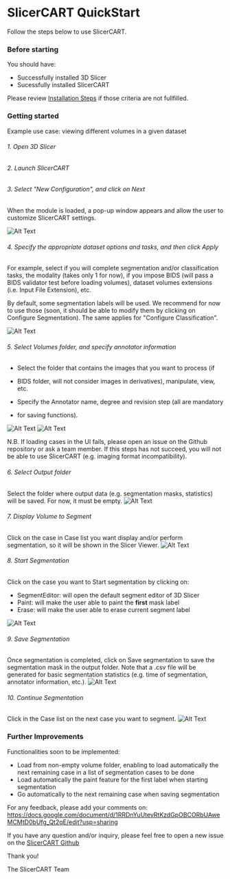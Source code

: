 # SlicerCART QuickStart

Follow the steps below to use SlicerCART.

### Before starting

You should have:
* Successfully installed 3D Slicer
* Sucessfully installed SlicerCART

Please review [Installation Steps](installation.md#installation-steps) if those criteria are not 
fullfilled.

### Getting started

Example use case: viewing different volumes in a given dataset

###### 1. Open 3D Slicer
###### 2. Launch SlicerCART
###### 3. Select "New Configuration", and click on Next
When the module is loaded, a pop-up window appears and allow the user to 
customize SlicerCART settings. 

![Alt Text](images/select_configuration_popup.png)

###### 4. Specify the appropriate dataset options and tasks, and then click Apply
For example, select if you will complete segmentation and/or classification 
tasks, the modality (takes only 1 for now), if you impose BIDS (will pass a 
BIDS validator test before loading volumes), dataset volumes extensions (i.e.
Input File Extension), etc.

By default, some segmentation labels will be used. We recommend for now to 
use those (soon, it should be able to modify them by clicking on Configure 
Segmentation). The same applies for "Configure Classification".

![Alt Text](images/select_configuration_module.png)


###### 5. Select Volumes folder, and specify annotator information 
* Select the folder that contains the images that you want to process (if 
* BIDS folder, will not consider images in  derivatives), manipulate, view, etc.

* Specify the Annotator name, degree and revision step (all are mandatory 
*    for saving functions).

![Alt Text](images/folder_and_name_to_use.png)
![Alt Text](images/example_loading_cases_ui.png)



N.B. If loading cases in the UI fails, please open an issue on the Github 
   repository or ask a team member. If this steps has not succeed, you will 
   not be able to use SlicerCART (e.g. imaging format incompatibility).


###### 6. Select Output folder
Select the folder where output data (e.g. segmentation masks, statistics) 
will be saved. For now, it must be empty.
![Alt Text](images/select_output_folder.png)

###### 7. Display Volume to Segment
Click on the case in Case list you want display and/or perform segmentation, 
so it will be shown in the Slicer Viewer.
![Alt Text](images/select_volume_to_segment.png)

###### 8. Start Segmentation
Click on the case you want to 
Start segmentation by clicking on:
- SegmentEditor: will open the default segment editor of 3D Slicer
- Paint: will make the user able to paint the **first** mask label
- Erase: will make the user able to erase current segment label

![Alt Text](images/perform_segmentation.png)

###### 9. Save Segmentation
Once segmentation is completed, click on Save segmentation to save the 
segmentation mask in the output folder. Note that a .csv file will be 
generated for basic segmentation statistics (e.g. time of segmentation, 
annotator information, etc.).
![Alt Text](images/save_segmentation.png)

###### 10. Continue Segmentation
Click in the Case list on the next case you want to segment.
![Alt Text](images/continue_segmentation.png)

### Further Improvements
Functionalities soon to be implemented:
* Load from non-empty volume folder, enabling to load automatically the next 
remaining case in a list of segmentation cases to be done
* Load automatically the paint feature for the first label when starting segmentation
* Go automatically to the next remaining case when saving segmentation

For any feedback, please add your comments on: https://docs.google.com/document/d/1RRDnYuUtevRtKzdGpOBCORbUAweMCMtD0bUfg_Qt2qE/edit?usp=sharing

If you have any question and/or inquiry, please feel free to open a new 
issue on the [SlicerCART Github](https://github.com/neuropoly/slicer-manual-annotation/issues)

Thank you!

The SlicerCART Team